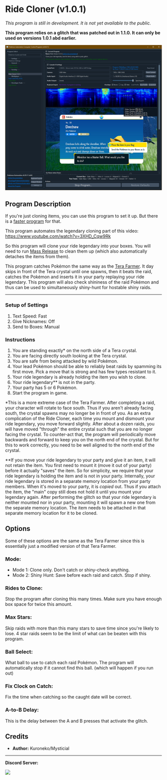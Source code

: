 # Ride Cloner (v1.0.1)

*This program is still in development. It is not yet available to the public.*

**This program relies on a glitch that was patched out in 1.1.0. It can only be used on versions 1.0.1 abd earlier.**

<img src="images/RideCloner-0.png">

## Program Description

If you're just cloning items, you can use this program to set it up. But there is a [faster program](CloneItems-101.md) for that.

This program automates the legendary cloning part of this video: https://www.youtube.com/watch?v=3XHD_Cqw9Rk

So this program will clone your ride legendary into your boxes. You will need to run [Mass Release](MassRelease.md) to clean them up (which also automatically detaches the items from them).

This program catches Pokémon the same way as the [Tera Farmer](TeraSelfFarmer.md). It day skips in front of the Tera crystal until one spawns, then it beats the raid, catches the Pokémon and inserts it in your party replaying your ride legendary. This program will also check shininess of the raid Pokémon and thus can be used to simultaneously shiny-hunt for hostable shiny raids.


---

### Setup of Settings

1. Text Speed: Fast
2. Give Nicknames: Off
3. Send to Boxes: Manual

### Instructions

1. You are standing exactly* on the north side of a Tera crystal.
2. You are facing directly south looking at the Tera crystal.
3. You are safe from being attacked by wild Pokémon.
4. Your lead Pokémon should be able to reliably beat raids by spamming its first move. Pick a move that is strong and has few types resistant to it.
5. Your ride legendary is already holding the item you wish to clone.
6. Your ride legendary** is not in the party.
7. Your party has 5 or 6 Pokémon.
8. Start the program in game.

*This is a more extreme case of the Tera Farmer. After completing a raid, your character will rotate to face south. Thus if you aren't already facing south, the crystal spawns may no longer be in front of you. As an extra complication of the Ride Cloner, each time you mount and dismount your ride legendary, you move forward slightly. After about a dozen raids, you will have moved "through" the entire crystal such that you are no longer facing the crystal. To counter-act that, the program will periodically move backwards and forward to keep you on the north end of the crystal. But for this to work correctly, you need to be well aligned to the north end of the crystal.

**If you move your ride legendary to your party and give it an item, it will not retain the item. You first need to mount it (move it out of your party) before it actually "saves" the item. So for simplicity, we require that your ride legendary is holding the item and is not in your party. Internally, your ride legendary is stored in a separate memory location from your party members. When it's moved to your party, it is *copied* out. Thus if you attach the item, the "main" copy still does not hold it until you mount your legendary again. After performing the glitch so that your ride legendary is neither mounted nor in your party, mounting it will spawn a new one from the separate memory location. The item needs to be attached in that separate memory location for it to be cloned.



## Options

Some of these options are the same as the Tera Farmer since this is essentially just a modified version of that Tera Farmer.


### Mode:

- Mode 1: Clone only. Don't catch or shiny-check anything.
- Mode 2: Shiny Hunt: Save before each raid and catch. Stop if shiny.


### Rides to Clone:

Stop the program after cloning this many times. Make sure you have enough box space for twice this amount.

### Max Stars:

Skip raids with more than this many stars to save time since you're likely to lose. 4 star raids seem to be the limit of what can be beaten with this program.


### Ball Select:

What ball to use to catch each raid Pokémon. The program will automatically stop if it cannot find this ball. (which will happen if you run out)


### Fix Clock on Catch:

Fix the time when catching so the caught date will be correct.


### A-to-B Delay:

This is the delay between the A and B presses that activate the glitch.


## Credits

- **Author:** Kuroneko/Mysticial

<hr>

**Discord Server:** 

[<img src="https://canary.discordapp.com/api/guilds/695809740428673034/widget.png?style=banner2">](https://discord.gg/cQ4gWxN)





